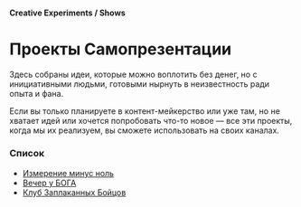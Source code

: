 #### Creative Experiments / Shows

# Проекты Самопрезентации

Здесь собраны идеи, которые можно воплотить без денег, но с инициативными людьми, готовыми нырнуть в неизвестность ради опыта и фана.

Если вы только планируете в контент-мейкерство или уже там, но не хватает идей или хочется попробовать что-то новое — все эти проекты, когда мы их реализуем, вы сможете использовать на своих каналах.

### Список

- [Измерение минус ноль](/podcast-show)
- [Вечер у БОГА](/god-evening)
- [Клуб Заплаканных Бойцов](/cry-club)